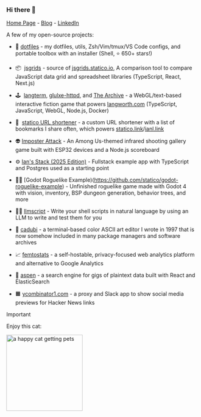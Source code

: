 ### Hi there 👋

[Home Page](https://langworth.com) - [Blog](https://statico.github.io) - [LinkedIn](https://www.linkedin.com/in/ianlangworth/)

A few of my open-source projects:

- 💾  [dotfiles](https://github.com/statico/dotfiles) - my dotfiles, utils, Zsh/Vim/tmux/VS Code configs, and portable toolbox with an installer (Shell, ⭐️ 650+ stars!)

- 📦  [jsgrids](https://github.com/statico/jsgrids) - source of [jsgrids.statico.io](https://jsgrids.statico.io), A comparison tool to compare JavaScript data grid and spreadsheet libraries (TypeScript, React, Next.js)

- 🕹️  [langterm](https://github.com/statico/langterm), [glulxe-httpd](https://github.com/statico/glulxe-httpd), and [The Archive](https://github.com/statico/the-archive-public) - a WebGL/text-based interactive fiction game that powers [langworth.com](https://langworth.com) (TypeScript, JavaScript, WebGL, Node.js, Docker)

- 🔗  [statico URL shortener](https://github.com/statico/statico.link) - a custom URL shortener with a list of bookmarks I share often, which powers [statico.link](https://statico.link/)/[ianl.link](https://ianl.link)

- 👽 [Imposter Attack](https://github.com/statico/imposter-attack-2024) - An Among Us-themed infrared shooting gallery game built with ESP32 devices and a Node.js scoreboard

- ⚙️ [Ian's Stack (2025 Edition)](https://github.com/statico/ian-stack-2025) - Fullstack example app with TypeScript and Postgres used as a starting point

- 🧙‍♂️ [Godot Roguelike Example)(https://github.com/statico/godot-roguelike-example) - Unfinished roguelike game made with Godot 4 with vision, inventory, BSP dungeon generation, behavior trees, and more

- 🧑‍💻 [llmscript](https://github.com/statico/llmscript) - Write your shell scripts in natural language by using an LLM to write and test them for you

- 🌈 [cadubi](https://github.com/statico/cadubi) - a terminal-based color ASCII art editor I wrote in 1997 that is now somehow included in many package managers and software archives

- 📈 [femtostats](https://github.com/statico/femtostats) - a self-hostable, privacy-focused web analytics platform and alternative to Google Analytics

- 📖 [aspen](https://github.com/statico/aspen) - a search engine for gigs of plaintext data built with React and ElasticSearch

- 🟧 [ycombinator1.com](https://github.com/statico/ycombinator1.com) - a proxy and Slack app to show social media previews for Hacker News links

> [!IMPORTANT]
> Enjoy this cat:
> 
> <img src="https://i.imgur.com/NygziEd.gif" alt="a happy cat getting pets" height="200" width="200"/>
